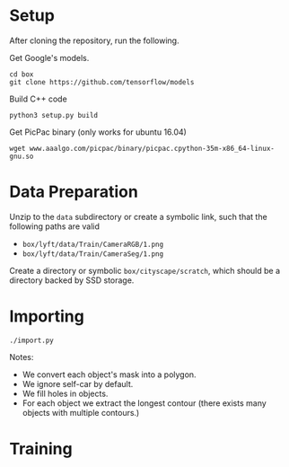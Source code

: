 # Setup
After cloning the repository, run the following.

Get Google's models.
```
cd box
git clone https://github.com/tensorflow/models
```

Build C++ code
```
python3 setup.py build
```

Get PicPac binary (only works for ubuntu 16.04)
```
wget www.aaalgo.com/picpac/binary/picpac.cpython-35m-x86_64-linux-gnu.so
```


# Data Preparation

Unzip to the `data` subdirectory or create a symbolic link, such that the following paths are valid
- ```box/lyft/data/Train/CameraRGB/1.png```
- ```box/lyft/data/Train/CameraSeg/1.png```


Create a directory or symbolic `box/cityscape/scratch`, which should be a directory backed by SSD storage.


# Importing

```
./import.py
```

Notes:
- We convert each object's mask into a polygon.
- We ignore self-car by default.
- We fill holes in objects.
- For each object we extract the longest contour (there exists many objects with multiple contours.)

# Training


